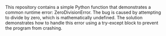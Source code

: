 This repository contains a simple Python function that demonstrates a common runtime error: ZeroDivisionError. The bug is caused by attempting to divide by zero, which is mathematically undefined. The solution demonstrates how to handle this error using a try-except block to prevent the program from crashing.